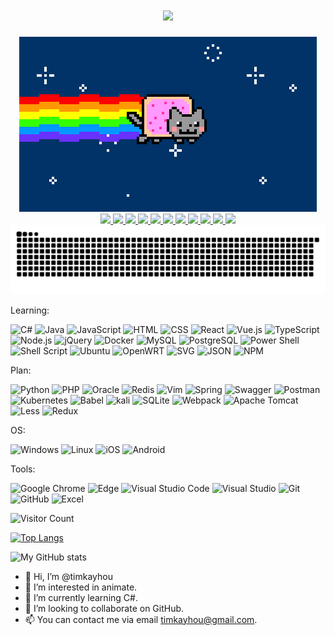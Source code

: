 <h1 align="center">
  <a href="https://timkayhou.com/">
    <img src="https://readme-typing-svg.herokuapp.com/?lines=console.log(%22Hello%2C%20world!%22);Hello,%20world!&center=true&size=24">
  </a>
</h1>

<div align="center" border-radius="100px">
  <a href="https://timkayhou.com/">
    <img src="https://raw.githubusercontent.com/timkayhou/my-pictures/main/gif/Cat-Nyan-Gif.gif"/>
  </a>
</div>

<div align="center">
  <a href="https://timkayhou.com/">
    <img src="https://img.shields.io/badge/website-blue">
  </a>
  <a href="https://twitter.com/timkayhou/">
    <img src="https://img.shields.io/badge/Twitter-blue.svg?style=flat-square&logo=twitter&logoColor=white">
  </a>
  <a href="https://www.instagram.com/expurgatorious/">
    <img src="https://img.shields.io/badge/Instagram-FF1A75.svg?style=flat-square&logo=instagram&logoColor=white">
  </a>
  <a href="https://www.facebook.com/timkayhou/">
    <img src="https://img.shields.io/badge/Facebook-blue.svg?style=flat-square&logo=facebook&logoColor=white">
  </a>
  <a href="https://www.youtube.com/channel/UCOuJYn159EsQfEduhxFzl8w">
    <img src="https://img.shields.io/badge/youtube-FF0000.svg?style=flat-square&logo=youtube&logoColor=white">
  </a>
  <a href="https://www.twitch.tv/expurgatorious/">
    <img src="https://img.shields.io/badge/Twitch-9900CC.svg?style=flat-square&logo=twitch&logoColor=white">
  </a>
  <a href="https://www.reddit.com/user/Expurgatorious/">
    <img src="https://img.shields.io/badge/Reddit-orange.svg?style=flat-square&logo=reddit&logoColor=white">
  </a>
  <a href="https://space.bilibili.com/5770923/">
    <img src="https://img.shields.io/badge/bilibili-pink.svg?style=flat-square&logo=bilibili&logoColor=white">
  </a>
  <a href="https://www.zhihu.com/people/expurgator/">
    <img src="https://img.shields.io/badge/%E7%9F%A5%E4%B9%8E-blue.svg?style=flat-square&logo=zhihu&logoColor=white">
  </a>
  <a href="https://weibo.com/725489123/">
    <img src="https://img.shields.io/badge/%E5%BE%AE%E5%8D%9A-red.svg?style=flat-square&logo=sinaweibo&logoColor=white">
  </a>
  <img src="https://visitor-badge.glitch.me/badge?page_id=timkayhou" />
</div>
  
<div align="center">
  <img src="https://raw.githubusercontent.com/timkayhou/my-pictures/0a23887762488433ef03d72e6b9db4ea23776f49/svg/grid-snake.svg" />
</div>


Learning:

![C#](https://img.shields.io/badge/C%23-%23239120.svg?style=flat-square&logo=c-sharp&logoColor=white)
![Java](https://img.shields.io/badge/-Java-white?style=flat-square&logo=java&logoColor=red)
![JavaScript](https://img.shields.io/badge/-JavaScript-black?style=flat-square&logo=javascript&logoColor=yellow)
![HTML](https://img.shields.io/badge/-HTML-E34F26?style=flat-square&logo=html5&logoColor=white)
![CSS](https://img.shields.io/badge/-CSS-1572B6?style=flat-square&logo=css3)
![React](https://img.shields.io/badge/React-black.svg?style=flat-square&logo=react&logoColor=blue)
![Vue.js](https://img.shields.io/badge/Vue.js-darkgreen.svg?style=flat-square&logo=vue.js&logoColor=white)
![TypeScript](https://img.shields.io/badge/TypeScript-%23007ACC.svg?style=flat-square&logo=typescript&logoColor=white)
![Node.js](https://img.shields.io/badge/-Node.js-c0ebd?style=flat-square&logo=Node.js)
![jQuery](https://img.shields.io/badge/jQuery-%230769AD.svg?style=style=flat-square&logo=jquery&logoColor=white)
![Docker](https://img.shields.io/badge/-Docker-lightblue?style=flat-square&logo=docker)
![MySQL](https://img.shields.io/badge/MySQL-blue.svg?style=flat-square&logo=MySQL&logoColor=white)
![PostgreSQL](https://img.shields.io/badge/PostgreSQL-6666FF.svg?style=flat-square&logo=postgresql&logoColor=white)
![Power Shell](https://img.shields.io/badge/PowerShell-blue.svg?style=flat-square&logo=powershell&logoColor=white)
![Shell Script](https://img.shields.io/badge/Shell_Script-%4285F4.svg?style=style=flat-square&logo=gnu-bash&logoColor=white)
![Ubuntu](https://img.shields.io/badge/Ubuntu-orange.svg?style=flat-square&logo=ubuntu&logoColor=white)
![OpenWRT](https://img.shields.io/badge/OpenWRT-blue.svg?style=flat-square&logo=openwrt&logoColor=white)
![SVG](https://img.shields.io/badge/SVG-orange.svg?style=flat-square&logo=svg&logoColor=white)
![JSON](https://img.shields.io/badge/JSON-black.svg?style=flat-square&logo=json&logoColor=white)
![NPM](https://img.shields.io/badge/NPM-white.svg?style=flat-square&logo=npm&logoColor=white)

Plan:

![Python](https://img.shields.io/badge/-Python-blue?style=flat-square&logo=Python&logoColor=lightyellow)
![PHP](https://img.shields.io/badge/-php-6666FF?style=flat-square&logo=php&logoColor=white)
![Oracle](https://img.shields.io/badge/Oracle-orange.svg?style=flat-square&logo=oracle&logoColor=white)
![Redis](https://img.shields.io/badge/Redis-red.svg?style=flat-square&logo=redis&logoColor=white)
![Vim](https://img.shields.io/badge/Vim-darkgreen.svg?style=flat-square&logo=vim&logoColor=white)
![Spring](https://img.shields.io/badge/Spring-green.svg?style=flat-square&logo=spring&logoColor=white)
![Swagger](https://img.shields.io/badge/Swagger-green.svg?style=flat-square&logo=swagger&logoColor=white)
![Postman](https://img.shields.io/badge/Postman-orange.svg?style=flat-square&logo=postman&logoColor=white)
![Kubernetes](https://img.shields.io/badge/Kubernetes-blue.svg?style=flat-square&logo=kubernetes&logoColor=white)
![Babel](https://img.shields.io/badge/Babel-yellow.svg?style=flat-square&logo=babel&logoColor=black)
![kali](https://img.shields.io/badge/kali-blue.svg?style=flat-square&logo=kali-linux&logoColor=white)
![SQLite](https://img.shields.io/badge/SQLite-blue.svg?style=flat-square&logo=sqlite&logoColor=white)
![Webpack](https://img.shields.io/badge/Webpack-blue.svg?style=flat-square&logo=webpack&logoColor=white)
![Apache Tomcat](https://img.shields.io/badge/Apache%20Tomcat-orange.svg?style=flat-square&logo=apachetomcat&logoColor=black)
![Less](https://img.shields.io/badge/Less-blue.svg?style=flat-square&logo=less&logoColor=black)
![Redux](https://img.shields.io/badge/Redux-blue.svg?style=flat-square&logo=redux&logoColor=white)

OS:

![Windows](https://img.shields.io/badge/Windows-0078D6?style=flat-square&logo=windows&logoColor=white)
![Linux](https://img.shields.io/badge/Linux-FCC624?style=style=flat-square&logo=linux&logoColor=black)
![iOS](https://img.shields.io/badge/iOS-000000?style=flat-square&logo=apple&logoColor=white)
![Android](https://img.shields.io/badge/Android-3DDC84?style=flat-square&logo=android&logoColor=white)

Tools:

![Google Chrome](https://img.shields.io/badge/Chrome-4285F4?style=flat-square&logo=GoogleChrome&logoColor=white)
![Edge](https://img.shields.io/badge/Edge-0078D7?style=flat-square&logo=Microsoft-edge&logoColor=white)
![Visual Studio Code](https://img.shields.io/badge/-Visual%20Studio%20Code-007ACC?style=flat-square&logo=Visual%20Studio%20Code&logoColor=fff)
![Visual Studio](https://img.shields.io/badge/-Visual%20Studio-purple?style=flat-square&logo=Visual%20Studio%20Code&logoColor=fff)
![Git](https://img.shields.io/badge/-Git-FCC624?style=flat-square&logo=git)
![GitHub](https://img.shields.io/badge/-GitHub-black?style=flat-square&logo=github)
![Excel](https://img.shields.io/badge/Excel-darkgreen.svg?style=flat-square&logo=microsoftexcel&logoColor=white)

![Visitor Count](https://profile-counter.glitch.me/timkayhou/count.svg)

[![Top Langs](https://github-readme-stats.vercel.app/api/top-langs/?username=timkayhou)](https://github.com/timkayhou/github-readme-stats)

![My GitHub stats](https://github-readme-stats.vercel.app/api?username=timkayhou&show_icons=true&theme=tokyonight)

- 👋 Hi, I’m @timkayhou
- 👀 I’m interested in animate.
- 🌱 I’m currently learning C#.
- 💞️ I’m looking to collaborate on GitHub.
- 📫 You can contact me via email timkayhou@gmail.com.
